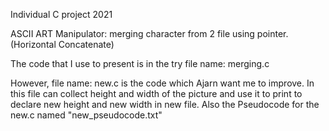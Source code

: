 Individual C project 2021

ASCII ART Manipulator:
    merging character from 2 file using pointer.(Horizontal Concatenate)

The code that I use to present is in the try file name: merging.c

However, file name: new.c is the code which Ajarn want me to improve. In this file can collect height and width of the picture and use it to print to declare new height and new width in new file. Also the Pseudocode for the new.c named "new_pseudocode.txt"